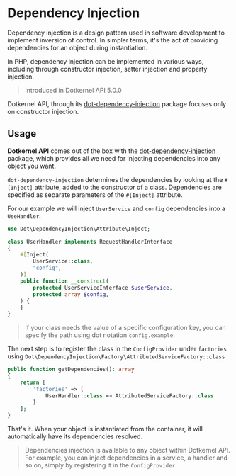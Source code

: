 # Dependency Injection

Dependency injection is a design pattern used in software development to implement inversion of control.
In simpler terms, it's the act of providing dependencies for an object during instantiation.

In PHP, dependency injection can be implemented in various ways, including through constructor injection, setter injection and property injection.

> Introduced in Dotkernel API 5.0.0

Dotkernel API, through its [dot-dependency-injection](https://github.com/dotkernel/dot-dependency-injection) package focuses only on constructor injection.

## Usage

**Dotkernel API** comes out of the box with the [dot-dependency-injection](https://github.com/dotkernel/dot-dependency-injection) package, which provides all we need for injecting dependencies into any object you want.

`dot-dependency-injection` determines the dependencies by looking at the `#[Inject]` attribute, added to the constructor of a class.
Dependencies are specified as separate parameters of the `#[Inject]` attribute.

For our example we will inject `UserService` and `config` dependencies into a `UseHandler`.

```php
use Dot\DependencyInjection\Attribute\Inject;

class UserHandler implements RequestHandlerInterface
{
    #[Inject(
        UserService::class,
        "config",
    )]
    public function __construct(
        protected UserServiceInterface $userService,
        protected array $config,
    ) {
    }
}
```

> If your class needs the value of a specific configuration key, you can specify the path using dot notation `config.example`.

The next step is to register the class in the `ConfigProvider` under `factories` using `Dot\DependencyInjection\Factory\AttributedServiceFactory::class`

```php
public function getDependencies(): array
{
    return [
        'factories' => [
            UserHandler::class => AttributedServiceFactory::class
        ]
    ];
}
```

That's it.
When your object is instantiated from the container, it will automatically have its dependencies resolved.

> Dependencies injection is available to any object within Dotkernel API.
> For example, you can inject dependencies in a service, a handler and so on, simply by registering it in the `ConfigProvider`.
